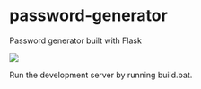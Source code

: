 # password-generator
Password generator built with Flask

![](https://i.imgur.com/ONTTHiQ.gif)

Run the development server by running build.bat.
